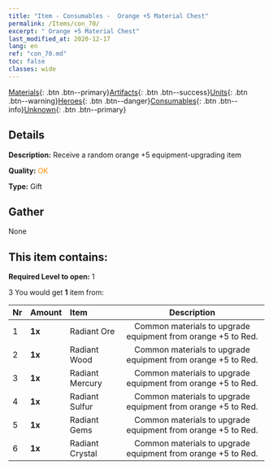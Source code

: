 ```yaml
---
title: "Item - Consumables -  Orange +5 Material Chest"
permalink: /Items/con_70/
excerpt: " Orange +5 Material Chest"
last_modified_at: 2020-12-17
lang: en
ref: "con_70.md"
toc: false
classes: wide
---
```

 [Materials](/Items/){: .btn .btn--primary}[Artifacts](/Items/Artifacts/){: .btn .btn--success}[Units](/Items/Units/){: .btn .btn--warning}[Heroes](/Items/Heroes/){: .btn .btn--danger}[Consumables](/Items/Consumables/){: .btn .btn--info}[Unknown](/Items/Unknown/){: .btn .btn--primary}

## Details
 **Description:** Receive a random orange +5 equipment-upgrading item

 **Quality:** <span style="color: #FF8C00">OK</span>

 **Type:** Gift

## Gather

  None

## This item contains:

 **Required Level to open:** 1

 3 You would get **1** item  from:

  | Nr | Amount |     Item    | Description |
  |:---|:-------|:------------|:-----------:|
  | 1 |  **1x** | Radiant Ore | Common materials to upgrade equipment from orange +5 to Red.  | 
  | 2 |  **1x** | Radiant Wood | Common materials to upgrade equipment from orange +5 to Red.  | 
  | 3 |  **1x** | Radiant Mercury | Common materials to upgrade equipment from orange +5 to Red.  | 
  | 4 |  **1x** | Radiant Sulfur | Common materials to upgrade equipment from orange +5 to Red.  | 
  | 5 |  **1x** | Radiant Gems | Common materials to upgrade equipment from orange +5 to Red.  | 
  | 6 |  **1x** | Radiant Crystal | Common materials to upgrade equipment from orange +5 to Red.  | 
